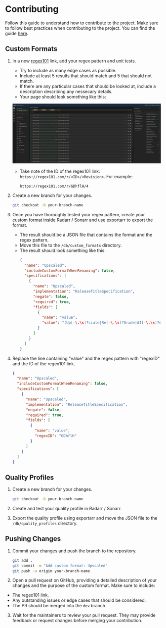 # Contributing
Follow this guide to understand how to contribute to the project. Make sure to follow best practices when contributing to the project. You can find the guide [here](https://github.com/Dictionarrry/db/wiki/Best-Practices).

## Custom Formats
1. In a new [regex101](https://regex101.com/) link, add your regex pattern and unit tests.
   - Try to include as many edge cases as possible.
   - Include at least 5 results that should match and 5 that should not match.
    - If there are any particular cases that should be looked at, include a description describing any nessecary details. 
   - Your page should look something like this:

    ![Regex101 Example](Regex101%20Example.png)

   - Take note of the ID of the regex101 link: `https://regex101.com/r/<ID>/<Revision>`. For example:
     ```
     https://regex101.com/r/GDhflH/4
     ```

2. Create a new branch for your changes.
   ```bash
   git checkout -b your-branch-name
   ```

3. Once you have thoroughly tested your regex pattern, create your custom format inside Radarr / Sonarr and use exportarr to export the format.
   - The result should be a JSON file that contains the format and the regex pattern.
   - Move this file to the `/db/custom_formats` directory.
   - The result should look something like this:
     ```json
     {
       "name": "Upscaled",
       "includeCustomFormatWhenRenaming": false,
       "specifications": [
         {
           "name": "Upscaled",
           "implementation": "ReleaseTitleSpecification",
           "negate": false,
           "required": true,
           "fields": [
             {
               "name": "value",
               "value": "(Up[-\.\s]?scale|Re[-\.\s]?Grade|AI[-\.\s]?enhanced)"
             }
           ]
         }
       ]
     }
     ```

4. Replace the line containing "value" and the regex pattern with "regexID" and the ID of the regex101 link.
   ```json
   {
     "name": "Upscaled",
     "includeCustomFormatWhenRenaming": false,
     "specifications": [
       {
         "name": "Upscaled",
         "implementation": "ReleaseTitleSpecification",
         "negate": false,
         "required": true,
         "fields": [
           {
             "name": "value",
             "regexID": "GDhflH"
           }
         ]
       }
     ]
   }
   ```

## Quality Profiles 
1. Create a new branch for your changes.
   ```bash
   git checkout -b your-branch-name
   ```
2. Create and test your quality profile in Radarr / Sonarr.

3. Export the quality profile using exportarr and move the JSON file to the `/db/quality_profiles` directory.

## Pushing Changes

1. Commit your changes and push the branch to the repository.
   ```bash
   git add .
   git commit -m "Add custom format: Upscaled"
   git push -u origin your-branch-name
   ```

2. Open a pull request on GitHub, providing a detailed description of your changes and the purpose of the custom format. Make sure to include:
  - The regex101 link.
  - Any outstanding issues or edge cases that should be considered.
  - The PR should be merged into the `dev` branch.

3. Wait for the maintainers to review your pull request. They may provide feedback or request changes before merging your contribution.
